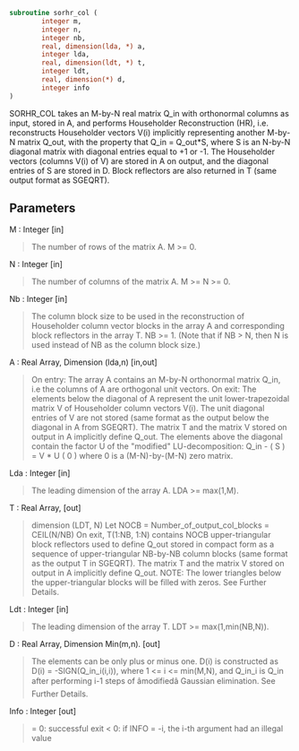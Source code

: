 ```fortran
subroutine sorhr_col (
		integer m,
		integer n,
		integer nb,
		real, dimension(lda, *) a,
		integer lda,
		real, dimension(ldt, *) t,
		integer ldt,
		real, dimension(*) d,
		integer info
)
```

  SORHR_COL takes an M-by-N real matrix Q_in with orthonormal columns
  as input, stored in A, and performs Householder Reconstruction (HR),
  i.e. reconstructs Householder vectors V(i) implicitly representing
  another M-by-N matrix Q_out, with the property that Q_in = Q_out*S,
  where S is an N-by-N diagonal matrix with diagonal entries
  equal to +1 or -1. The Householder vectors (columns V(i) of V) are
  stored in A on output, and the diagonal entries of S are stored in D.
  Block reflectors are also returned in T
  (same output format as SGEQRT).

## Parameters
M : Integer [in]
> The number of rows of the matrix A. M >= 0.

N : Integer [in]
> The number of columns of the matrix A. M >= N >= 0.

Nb : Integer [in]
> The column block size to be used in the reconstruction
> of Householder column vector blocks in the array A and
> corresponding block reflectors in the array T. NB >= 1.
> (Note that if NB > N, then N is used instead of NB
> as the column block size.)

A : Real Array, Dimension (lda,n) [in,out]
> On entry:
> The array A contains an M-by-N orthonormal matrix Q_in,
> i.e the columns of A are orthogonal unit vectors.
> On exit:
> The elements below the diagonal of A represent the unit
> lower-trapezoidal matrix V of Householder column vectors
> V(i). The unit diagonal entries of V are not stored
> (same format as the output below the diagonal in A from
> SGEQRT). The matrix T and the matrix V stored on output
> in A implicitly define Q_out.
> The elements above the diagonal contain the factor U
> of the "modified" LU-decomposition:
> Q_in - ( S ) = V * U
> ( 0 )
> where 0 is a (M-N)-by-(M-N) zero matrix.

Lda : Integer [in]
> The leading dimension of the array A.  LDA >= max(1,M).

T : Real Array, [out]
> dimension (LDT, N)
> Let NOCB = Number_of_output_col_blocks
> = CEIL(N/NB)
> On exit, T(1:NB, 1:N) contains NOCB upper-triangular
> block reflectors used to define Q_out stored in compact
> form as a sequence of upper-triangular NB-by-NB column
> blocks (same format as the output T in SGEQRT).
> The matrix T and the matrix V stored on output in A
> implicitly define Q_out. NOTE: The lower triangles
> below the upper-triangular blocks will be filled with
> zeros. See Further Details.

Ldt : Integer [in]
> The leading dimension of the array T.
> LDT >= max(1,min(NB,N)).

D : Real Array, Dimension Min(m,n). [out]
> The elements can be only plus or minus one.
> D(i) is constructed as D(i) = -SIGN(Q_in_i(i,i)), where
> 1 <= i <= min(M,N), and Q_in_i is Q_in after performing
> i-1 steps of âmodifiedâ Gaussian elimination.
> See Further Details.

Info : Integer [out]
> = 0:  successful exit
> < 0:  if INFO = -i, the i-th argument had an illegal value

